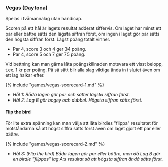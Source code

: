 
### Vegas (Daytona)

Spelas i tvåmannalag utan handicap.

Scoren på ett hål är lagets resultat adderat siffervis. 
Om laget har minst ett par eller bättre sätts den lägsta siffran först, 
om ingen i laget gör par sätts den högsta siffran först. Lägst poäng totalt vinner.

- Par 4, score 3 och 4 ger 34 poäng.
- Par 4, score 5 och 7 ger 75 poäng.

Vid bettning kan man gärna låta poängskillnaden motsvara ett visst belopp, t.ex. 1 kr per 
poäng. På så sätt blir alla slag viktiga ända in i slutet även om ett lag halkar efter.


{% include "games/vegas-scorecard-1.md" %}

- _Hål 1: Båda lagen gör par och sätter lägsta siffran först._
- _Hål 2: Lag B gör bogey och dubbel. Högsta siffran sätts först._

#### Flip the bird

För lite extra spänning kan man välja att låta birdies "flippa" resultatet för motståndarna så att
högst siffra sätts först även om laget gjort ett par eller bättre.

{% include "games/vegas-scorecard-2.md" %}

- _Hål 3: (Flip the bird) Båda lagen gör par eller bättre, men då Lag B gör en birdie "flippas" lag A:s resultat så att högsta siffran ändå sätts först._

